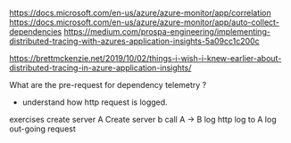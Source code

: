 https://docs.microsoft.com/en-us/azure/azure-monitor/app/correlation
https://docs.microsoft.com/en-us/azure/azure-monitor/app/auto-collect-dependencies
https://medium.com/prospa-engineering/implementing-distributed-tracing-with-azures-application-insights-5a09cc1c200c

https://brettmckenzie.net/2019/10/02/things-i-wish-i-knew-earlier-about-distributed-tracing-in-azure-application-insights/


What are the pre-request for dependency telemetry ?
 - understand how http request is logged.

exercises
 create server A
 Create server b
 call A -> B
 log http log to A
 log out-going request

 

